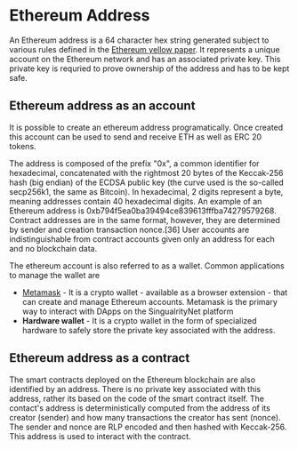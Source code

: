# Ethereum Address

An Ethereum address is a 64 character hex string generated subject to various rules defined in the <a href="https://ethereum.github.io/yellowpaper/paper.pdf" target="_blank">Ethereum yellow paper</a>. It represents a unique account on the Ethereum network and has an associated private key. This private key is requried to prove ownership of the address and has to be kept safe.


## Ethereum address as an account 
It is possible to create an ethereum address programatically. Once created this account can be used to send and receive ETH as well as ERC 20 tokens. 

The address is composed of the prefix "0x", a common identifier for hexadecimal, concatenated with the rightmost 20 bytes of the Keccak-256 hash (big endian) of the ECDSA public key (the curve used is the so-called secp256k1, the same as Bitcoin). In hexadecimal, 2 digits represent a byte, meaning addresses contain 40 hexadecimal digits. An example of an Ethereum address is 0xb794f5ea0ba39494ce839613fffba74279579268. Contract addresses are in the same format, however, they are determined by sender and creation transaction nonce.[36] User accounts are indistinguishable from contract accounts given only an address for each and no blockchain data.

The ethereum account is also referred to as a wallet. Common applications to manage the wallet are
* <a href="https://metamask.io/" target="_blank">Metamask</a> - It is a crypto wallet - available as a browser extension - that can create and manage Ethereum accounts. Metamask is the primary way to interact with DApps on the SingualrityNet platform
* <b>Hardware wallet</b> - It is a crypto wallet in the form of specialized hardware to safely store the private key associated with the address. 

## Ethereum address as a contract
The smart contracts deployed on the Ethereum blockchain are also identified by an address. There is no private key associated with this address, rather its based on the code of the smart contract itself.
The contact's address is deterministically computed from the address of its creator (sender) and how many transactions the creator has sent (nonce). The sender and nonce are RLP encoded and then hashed with Keccak-256.
This address is used to interact with the contract.